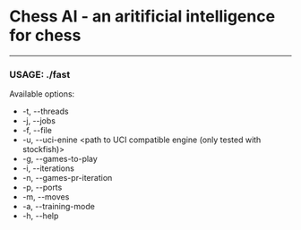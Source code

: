 Chess AI - an aritificial intelligence for chess
================================================

___________


### USAGE: ./fast <options>
Available options:

* -t, --threads <num threads>
* -j, --jobs <num jobs>
* -f, --file <ai dump>
* -u, --uci-enine <path to UCI compatible engine (only tested with stockfish)>
* -g, --games-to-play <num games>
* -i, --iterations <num iterations>
* -n, --games-pr-iteration <num games pr. iteration>
* -p, --ports <num ports>
* -m, --moves <max moves pr game>
* -a, --training-mode <argument>
* -h, --help 
